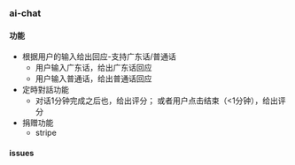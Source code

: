 ### ai-chat


#### 功能
* 根据用户的输入给出回应-支持广东话/普通话
    - 用户输入广东话，给出广东话回应
    - 用户输入普通话，给出普通话回应
* 定時對話功能
    - 对话1分钟完成之后也，给出评分； 或者用户点击结束（<1分钟），给出评分
* 捐赠功能
    - stripe

#### issues
